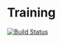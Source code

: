 # Training
[![Build Status](https://travis-ci.org/naveenrnw/Training.svg?branch=master)](https://travis-ci.org/naveenrnw/Training)
